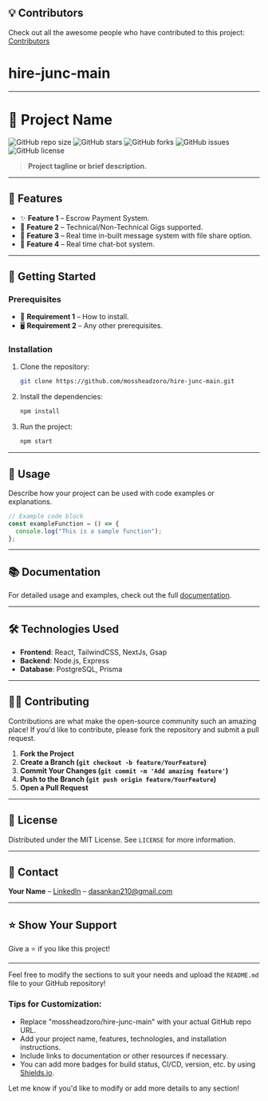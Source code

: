 ## 💡 **Contributors**

Check out all the awesome people who have contributed to this project: [Contributors](https://github.com/yourusername/your-repo/graphs/contributors)

 
 # hire-junc-main

-----------------------------------------------------------------------------------------------------------------------------------------------------------------------------------------------------------------

# 📌 **Project Name**

![GitHub repo size](https://img.shields.io/github/repo-size/mossheadzoro/hire-junc-main)
![GitHub stars](https://img.shields.io/github/stars/mossheadzoro/hire-junc-main?style=social)
![GitHub forks](https://img.shields.io/github/forks/mossheadzoro/hire-junc-main?style=social)
![GitHub issues](https://img.shields.io/github/issues/mossheadzoro/hire-junc-main)
![GitHub license](https://img.shields.io/github/license/mossheadzoro/hire-junc-main)

> **Project tagline or brief description.**

-----------------------------------------------------------------------------------------------------------------------------------------------------------------------------------------------------------------

## 🌟 **Features**

- ✨ **Feature 1** – Escrow Payment System.
- 🚀 **Feature 2** – Technical/Non-Technical Gigs supported.
- 🔧 **Feature 3** – Real time in-built message system with file share option.
- 🌈 **Feature 4** – Real time chat-bot system.

-----------------------------------------------------------------------------------------------------------------------------------------------------------------------------------------------------------------

## 🚀 **Getting Started**

### Prerequisites
- 🧰 **Requirement 1** – How to install.
- 🖥 **Requirement 2** – Any other prerequisites.

### Installation

1. Clone the repository:
   ```bash
   git clone https://github.com/mossheadzoro/hire-junc-main.git
   ```
2. Install the dependencies:
   ```bash
   npm install
   ```

3. Run the project:
   ```bash
   npm start
   ```
-----------------------------------------------------------------------------------------------------------------------------------------------------------------------------------------------------------------

## 📖 **Usage**

Describe how your project can be used with code examples or explanations.

```javascript
// Example code block
const exampleFunction = () => {
  console.log("This is a sample function");
};
```

---

## 📚 **Documentation**

For detailed usage and examples, check out the full [documentation](https://your-documentation-url.com).

-----------------------------------------------------------------------------------------------------------------------------------------------------------------------------------------------------------------

## 🛠 **Technologies Used**

- **Frontend**: React, TailwindCSS, NextJs, Gsap
- **Backend**: Node.js, Express
- **Database**: PostgreSQL, Prisma

-----------------------------------------------------------------------------------------------------------------------------------------------------------------------------------------------------------------

## 🧑‍💻 **Contributing**

Contributions are what make the open-source community such an amazing place! If you'd like to contribute, please fork the repository and submit a pull request.

1. **Fork the Project**  
2. **Create a Branch (`git checkout -b feature/YourFeature`)**  
3. **Commit Your Changes (`git commit -m 'Add amazing feature'`)**  
4. **Push to the Branch (`git push origin feature/YourFeature`)**  
5. **Open a Pull Request**

-----------------------------------------------------------------------------------------------------------------------------------------------------------------------------------------------------------------

## 📄 **License**

Distributed under the MIT License. See `LICENSE` for more information.

-----------------------------------------------------------------------------------------------------------------------------------------------------------------------------------------------------------------

## 💬 **Contact**

**Your Name** – [LinkedIn](www.linkedin.com/in/ankan-das-240082328) – [dasankan210@gmail.com](mailto:dasankan210@gmail.com)

-----------------------------------------------------------------------------------------------------------------------------------------------------------------------------------------------------------------

## ⭐ **Show Your Support**

Give a ⭐️ if you like this project!

-----------------------------------------------------------------------------------------------------------------------------------------------------------------------------------------------------------------
Feel free to modify the sections to suit your needs and upload the `README.md` file to your GitHub repository!

### Tips for Customization:
- Replace "mossheadzoro/hire-junc-main" with your actual GitHub repo URL.
- Add your project name, features, technologies, and installation instructions.
- Include links to documentation or other resources if necessary.
- You can add more badges for build status, CI/CD, version, etc. by using [Shields.io](https://shields.io/).

Let me know if you'd like to modify or add more details to any section!
